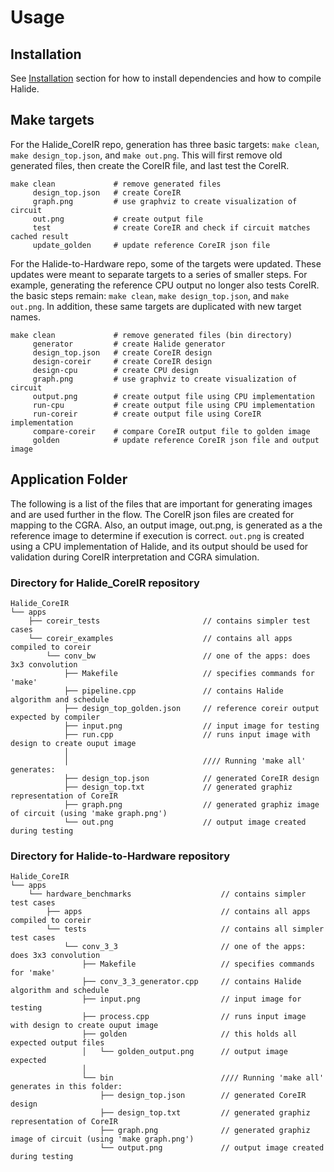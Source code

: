# Usage

## Installation
See [Installation](installation.md) section for how to install
dependencies and how to compile Halide.

## Make targets
For the Halide_CoreIR repo, generation has three basic targets: `make clean`, 
`make design_top.json`, and `make out.png`. This will first remove old generated
files, then create the CoreIR file, and last test the CoreIR.
```
make clean             # remove generated files
     design_top.json   # create CoreIR
     graph.png         # use graphviz to create visualization of circuit 
     out.png           # create output file
     test              # create CoreIR and check if circuit matches cached result
     update_golden     # update reference CoreIR json file
```

For the Halide-to-Hardware repo, some of the targets were updated. These
updates were meant to separate targets to a series of smaller steps. For
example, generating the reference CPU output no longer also tests CoreIR.
the basic steps remain: `make clean`, `make design_top.json`, and `make out.png`.
In addition, these same targets are duplicated with new target names.
```
make clean             # remove generated files (bin directory)
     generator         # create Halide generator
     design_top.json   # create CoreIR design
     design-coreir     # create CoreIR design
     design-cpu        # create CPU design
     graph.png         # use graphviz to create visualization of circuit 
     output.png        # create output file using CPU implementation
     run-cpu           # create output file using CPU implementation
     run-coreir        # create output file using CoreIR implementation
     compare-coreir    # compare CoreIR output file to golden image
     golden            # update reference CoreIR json file and output image
```



## Application Folder
The following is a list of the files that are important for generating
images and are used further in the flow. The CoreIR json files are created
for mapping to the CGRA. Also, an output image, out.png, is generated as a 
the reference image to determine if execution is correct. `out.png` is 
created using a CPU implementation of Halide, and its output should be
used for validation during CoreIR interpretation and CGRA simulation.

### Directory for Halide_CoreIR repository
```
Halide_CoreIR
└── apps
    ├── coreir_tests                       // contains simpler test cases
    └── coreir_examples                    // contains all apps compiled to coreir
        └── conv_bw                        // one of the apps: does 3x3 convolution
            ├── Makefile                   // specifies commands for 'make'
            ├── pipeline.cpp               // contains Halide algorithm and schedule
            ├── design_top_golden.json     // reference coreir output expected by compiler
            ├── input.png                  // input image for testing
            ├── run.cpp                    // runs input image with design to create ouput image
            │
            │                              //// Running 'make all' generates:
            ├── design_top.json            // generated CoreIR design
            ├── design_top.txt             // generated graphiz representation of CoreIR
            ├── graph.png                  // generated graphiz image of circuit (using 'make graph.png')
            └── out.png                    // output image created during testing
```

### Directory for Halide-to-Hardware repository
```
Halide_CoreIR
└── apps
    └── hardware_benchmarks                    // contains simpler test cases
        ├── apps                               // contains all apps compiled to coreir
        └── tests                              // contains all simpler test cases
            └── conv_3_3                       // one of the apps: does 3x3 convolution
                ├── Makefile                   // specifies commands for 'make'
                ├── conv_3_3_generator.cpp     // contains Halide algorithm and schedule
                ├── input.png                  // input image for testing
                ├── process.cpp                // runs input image with design to create ouput image
                ├── golden                     // this holds all expected output files
                │   └── golden_output.png      // output image expected
                │
                └── bin                        //// Running 'make all' generates in this folder:
                    ├── design_top.json        // generated CoreIR design
                    ├── design_top.txt         // generated graphiz representation of CoreIR
                    ├── graph.png              // generated graphiz image of circuit (using 'make graph.png')
                    └── output.png             // output image created during testing
```